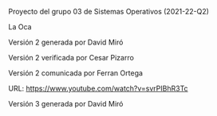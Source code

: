 Proyecto del grupo 03 de Sistemas Operativos (2021-22-Q2)

La Oca

Versión 2 generada por David Miró

Versión 2 verificada por Cesar Pizarro

Versión 2 comunicada por Ferran Ortega

URL: https://www.youtube.com/watch?v=svrPIBhR3Tc



Versión 3 generada por David Miró

